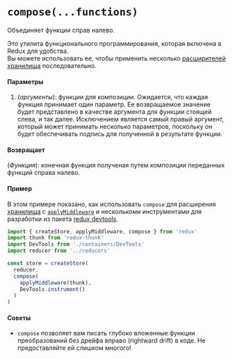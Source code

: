 # `compose(...functions)`

Объединяет функции справ налево.

Это утилита функционального программирования, которая включена в Redux для удобства.   
Вы можете использовать ее, чтобы применить несколько [расширителей хранилища](../Glossary.md#store-enhancer) последовательно.

#### Параметры

  1. (*аргументы*): функции для композиции. Ожидается, что каждая функция принимает один параметр. Ее возвращаемое значение будет представлено в качестве аргумента для функции стоящей слева, и так далее. Исключением является самый правый аргумент, который может принимать несколько параметров, поскольку он будет обеспечивать подпись для полученной в результате функции.

#### Возвращает

(*Функция*): конечная функция полученая путем композиции переданных функций справа налево.

#### Пример

В этом примере показано, как использовать `compose` для расширения [хранилища](Store.md) с [`applyMiddleware`](applyMiddleware.md) и несколькоми инструментами для разработки из пакета [redux devtools](https://github.com/gaearon/redux-devtools).

```js
import { createStore, applyMiddleware, compose } from 'redux'
import thunk from 'redux-thunk'
import DevTools from './containers/DevTools'
import reducer from '../reducers'

const store = createStore(
  reducer,
  compose(
    applyMiddleware(thunk),
    DevTools.instrument()
  )
)
```

#### Советы

  * `compose` позволяет вам писать глубоко вложенные функции преобразований без дрейфа вправо (rightward drift) в коде. Не предоставляйте ей слишком многого!
